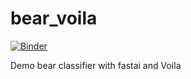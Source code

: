 # bear_voila

[![Binder](https://mybinder.org/badge_logo.svg)](https://mybinder.org/v2/gh/naokikambe/bear_voila/HEAD?labpath=%2Fvoila%2Frender%2Fbear_classifier.ipynb)

Demo bear classifier with fastai and Voila
